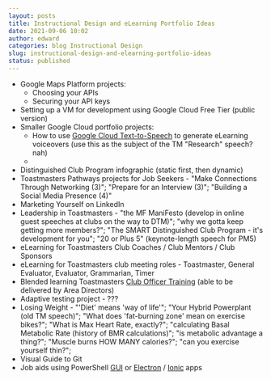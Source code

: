 ```yaml
---
layout: posts
title: Instructional Design and eLearning Portfolio Ideas
date: 2021-09-06 10:02
author: edward
categories: blog Instructional Design
slug: instructional-design-and-elearning-portfolio-ideas
status: published
---
```




-   Google Maps Platform projects:
    -   Choosing your APIs
    -   Securing your API keys
-   Setting up a VM for development using Google Cloud Free Tier (public version)
-   Smaller Google Cloud portfolio projects:
    -   How to use [Google Cloud Text-to-Speech](https://cloud.google.com/text-to-speech) to generate eLearning voiceovers (use this as the subject of the TM "Research" speech? nah)
    -   
-   Distinguished Club Program infographic (static first, then dynamic)
-   Toastmasters Pathways projects for Job Seekers - "Make Connections Through Networking (3)"; "Prepare for an Interview (3)"; "Building a Social Media Presence (4)"
-   Marketing Yourself on LinkedIn
-   Leadership in Toastmasters - "the MF ManiFesto (develop in online guest speeches at clubs on the way to DTM)"; "why we gotta keep getting more members?"; "The SMART Distinguished Club Program - it's development for you"; "20 or Plus 5" (keynote-length speech for PM5)
-   eLearning for Toastmasters Club Coaches / Club Mentors / Club Sponsors
-   eLearning for Toastmasters club meeting roles - Toastmaster, General Evaluator, Evaluator, Grammarian, Timer
-   Blended learning Toastmasters [Club Officer Training](https://www.toastmasters.org/leadership-central/district-leader-tools/training/club-officer-training-materials) (able to be delivered by Area Directors)
-   Adaptive testing project - ???
-   Losing Weight - "'Diet' means 'way of life'"; "Your Hybrid Powerplant (old TM speech)"; "What does 'fat-burning zone' mean on exercise bikes?"; "What is Max Heart Rate, exactly?"; "calculating Basal Metabolic Rate (history of BMR calculations)"; "is metabolic advantage a thing?"; "Muscle burns HOW MANY calories?"; "can you exercise yourself thin?";
-   Visual Guide to Git
-   Job aids using PowerShell [GUI](https://adamtheautomator.com/powershell-gui/) or [Electron](https://www.electronjs.org/) / [Ionic](https://www.linkedin.com/learning/ionic-4-0-deploying-ionic-apps/deploying-applications-across-environments) apps



